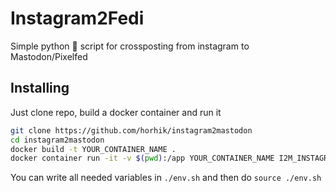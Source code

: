 # Instagram2Fedi 

Simple python 🐍 script for crossposting from instagram to Mastodon/Pixelfed

## Installing

Just clone repo, build a docker container and run it

``` bash
git clone https://github.com/horhik/instagram2mastodon
cd instagram2mastodon
docker build -t YOUR_CONTAINER_NAME .
docker container run -it -v $(pwd):/app YOUR_CONTAINER_NAME I2M_INSTAGRAM_USER I2M_INSTANCE I2M_TOKEN
```

You can write all needed variables in `./env.sh` and then do `source ./env.sh`


